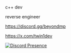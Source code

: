 c++ dev

reverse engineer

https://discord.gg/beyondmp

https://x.com/twin1dev

[![Discord Presence](https://lanyard.cnrad.dev/api/1092691233010368653)](https://discord.com/users/1092691233010368653)
